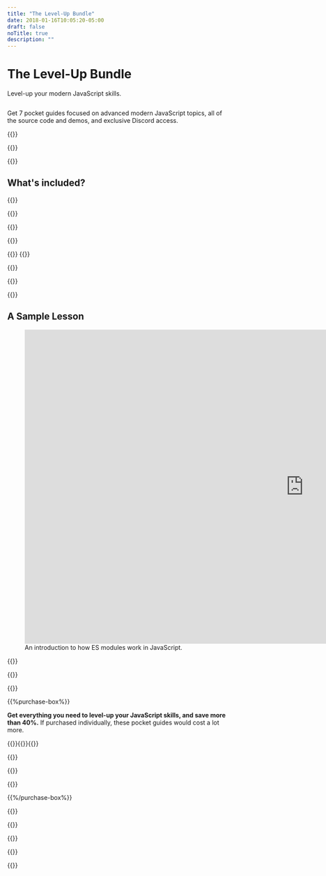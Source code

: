 ```yaml
---
title: "The Level-Up Bundle"
date: 2018-01-16T10:05:20-05:00
draft: false
noTitle: true
description: ""
---
```


<h1 class="no-padding-top no-margin-bottom h5 text-sans">The Level-Up Bundle</h1>
<p><span class="text-xlarge text-serif">Level-up your modern JavaScript skills.</span></p>

<img class="img-center img-hero" alt="" src="/img/guides/level-up-bundle.png">

<span class="text-large">Get 7 pocket guides focused on advanced modern JavaScript topics, all of the source code and demos, and exclusive Discord access.</span>

{{<cta for="guides-all">}}

<div class="padding-bottom-small">{{<pricing-link>}}</div>

{{<used-by>}}

## What's included?

{{<product-list package="levelup">}}

{{<formats>}}

{{<testimonial-group group="learn">}}

{{<bonuses bundle="true">}}

{{<cta for="bonuses-guides">}}
{{<cta for="bonuses-list">}}

{{<pricing-link>}}

{{<testimonial-group group="slack">}}

{{<skills>}}

## A Sample Lesson

<figure>
	<iframe class="no-margin-bottom" src="https://player.vimeo.com/video/536543823?badge=0&amp;autopause=0&amp;player_id=0&amp;app_id=58479" width="1280" height="720" frameborder="0" allow="autoplay; fullscreen; picture-in-picture" allowfullscreen></iframe>
	<figcaption>An introduction to how ES modules work in JavaScript.</figcaption>
</figure>

{{<sample>}}

{{<money-back>}}

{{<cta for="bio">}}

{{%purchase-box%}}

**Get everything you need to level-up your JavaScript skills, and save more than 40%.** If purchased individually, these pocket guides would cost a lot more.

{{<purchase-summary bundle="true">}}{{<product-list-names package="levelup">}}{{</purchase-summary>}}

{{<cta for="guide-buy">}}

{{<purchase-link bundle="levelup" product="levelup">}}

{{<sales-numbers>}}

{{%/purchase-box%}}

{{<testimonial-group group="purchase">}}

{{<faq>}}

{{<pricing-link>}}

{{<testimonial-group group="faq">}}

{{<not-ready-yet>}}